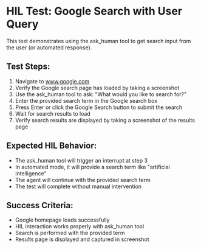 # HIL Test: Google Search with User Query

This test demonstrates using the ask_human tool to get search input from the user (or automated response).

## Test Steps:

1. Navigate to www.google.com
2. Verify the Google search page has loaded by taking a screenshot
3. Use the ask_human tool to ask: "What would you like to search for?"
4. Enter the provided search term in the Google search box
5. Press Enter or click the Google Search button to submit the search
6. Wait for search results to load
7. Verify search results are displayed by taking a screenshot of the results page

## Expected HIL Behavior:

- The ask_human tool will trigger an interrupt at step 3
- In automated mode, it will provide a search term like "artificial intelligence"
- The agent will continue with the provided search term
- The test will complete without manual intervention

## Success Criteria:

- Google homepage loads successfully
- HIL interaction works properly with ask_human tool
- Search is performed with the provided term
- Results page is displayed and captured in screenshot